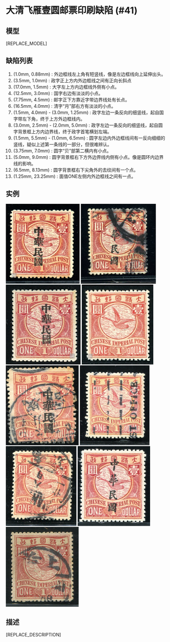 # 大清飞雁壹圆邮票印刷缺陷 (#41)

## 模型
[REPLACE_MODEL]

## 缺陷列表
1. (1.0mm, 0.88mm) :  外边框线左上角有短竖线，像是左边框线向上延伸出头。
1. (3.5mm, 1.0mm) :  政字正上方内外边框线之间有正向长斜点
1. (17.0mm, 1.5mm) :  大字左上方内边框线外侧有小点。
1. (12.5mm, 3.0mm) :  国字右边有淡淡的小点。
1. (7.75mm, 4.5mm) :  邮字正下方靠近字带边界线处有长点。
1. (16.5mm, 4.0mm) :  清字“月”部右方有淡淡的小点。
1. (1.5mm, 4.0mm) - (3.0mm, 1.25mm) :  政字左边一条反向的细竖线，起自国字带左下角，终于上方外边框线内。
1. (3.0mm, 2.5mm) - (2.0mm, 5.0mm) :  政字左边一条反向的细竖线，起自圆字背景框上方内边界线，终于政字首笔横划左端。
1. (1.5mm, 5.5mm) - (1.0mm, 6.5mm) :  圆字左边内外边框线间有一反向细细的竖线，疑似上述第一条线的一部分，但很难辨认。
1. (3.75mm, 7.0mm) :  圆字“贝”部第二横内有小点。
1. (5.0mm, 9.0mm) :  圆字背景框右下方外边界线内侧有小点。像是圆环内边界线的影响。
1. (6.5mm, 8.13mm) :  圆字背景框右下尖角外的去纹间有一个点。
1. (1.25mm, 23.25mm) :  面值ONE左侧内外边框线之间有一点。


## 实例
<img src="2010-10-05_00035797057A.jpg" height=250/>
<img src="2011-03-06_00040706031A.jpg" height=250/>
<img src="2012-04-07_00058972032A.jpg" height=250/>
<img src="2012-05-08_00056749048A.jpg" height=250/>
<img src="2012-11-06_00073095012A.jpg" height=250/>
<img src="2014-04-20_00143257067A.jpg" height=250/>
<img src="2014-07-27_00151343330A.jpg" height=250/>
<img src="2015-11-15_00193647017A.jpg" height=250/>
<img src="2016-06-17_00215431078A.jpg" height=250/>


## 描述
[REPLACE_DESCRIPTION]
